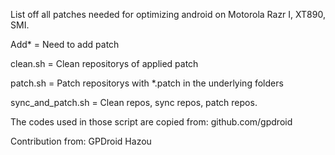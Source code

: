 List off all patches needed for optimizing android on Motorola Razr I, XT890, SMI.

Add* = Need to add patch

clean.sh = Clean repositorys of applied patch

patch.sh = Patch repositorys with *.patch in the underlying folders

sync_and_patch.sh = Clean repos, sync repos, patch repos.

The codes used in those script are copied from:
github.com/gpdroid

Contribution from:
GPDroid
Hazou
